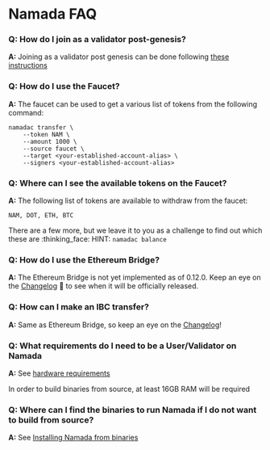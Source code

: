 # Namada FAQ

### Q: How do I join as a validator post-genesis?

**A:** Joining as a validator post genesis can be done following [these instructions](https://hackmd.io/@bengtlofgren/rkear5uOs)

### **Q: How do I use the Faucet?**
    
**A:** The faucet can be used to get a various list of tokens from the following command:

```bash!
namadac transfer \
    --token NAM \
    --amount 1000 \
    --source faucet \
    --target <your-established-account-alias> \
    --signers <your-established-account-alias>
```
### **Q: Where can I see the available tokens on the Faucet?**
    
**A:** The following list of tokens are available to withdraw from the faucet:
    
`NAM, DOT, ETH, BTC`

There are a few more, but we leave it to you as a challenge to find out which these are :thinking_face: 
HINT: `namadac balance`

### **Q: How do I use the Ethereum Bridge?**
    
**A:** The Ethereum Bridge is not yet implemented as of 0.12.0. Keep an eye on the [Changelog](https://github.com/anoma/namada/tree/main/.changelog) 👀 to see when it will be officially released.

### **Q: How can I make an IBC transfer?**
    
**A:** Same as Ethereum Bridge, so keep an eye on the [Changelog](https://github.com/anoma/namada/tree/main/.changelog)!

### **Q: What requirements do I need to be a User/Validator on Namada**

**A:**  See [hardware requirements](./validators/hardware.md)

In order to build binaries from source, at least 16GB RAM will be required

### Q: Where can I find the binaries to run Namada if I do not want to build from source?

**A:** See [Installing Namada from binaries](./introduction/quick-start/install/from-binary.md)
